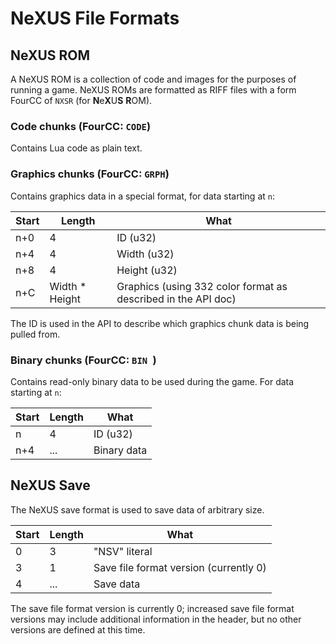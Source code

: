 # NeXUS File Formats

## NeXUS ROM

A NeXUS ROM is a collection of code and images for the purposes of running a game. NeXUS ROMs are formatted as RIFF files with a form FourCC of `NXSR` (for **N**e**X**U**S** **R**OM).

### Code chunks (FourCC: `CODE`)

Contains Lua code as plain text.

### Graphics chunks (FourCC: `GRPH`)

Contains graphics data in a special format, for data starting at `n`:

|Start|Length|What|
|-|-|-|
|n+0|4|ID (u32)|
|n+4|4|Width (u32)|
|n+8|4|Height (u32)|
|n+C|Width * Height|Graphics (using 332 color format as described in the API doc)|

The ID is used in the API to describe which graphics chunk data is being pulled from.

### Binary chunks (FourCC: `BIN `)

Contains read-only binary data to be used during the game. For data starting at `n`:

|Start|Length|What|
|-|-|-|
|n|4|ID (u32)|
|n+4|...|Binary data|

## NeXUS Save

The NeXUS save format is used to save data of arbitrary size.

|Start|Length|What|
|-|-|-|
|0|3|"NSV" literal|
|3|1|Save file format version (currently 0)|
|4|...|Save data|

The save file format version is currently 0; increased save file format versions may include additional information in the header, but no other versions are defined at this time.

